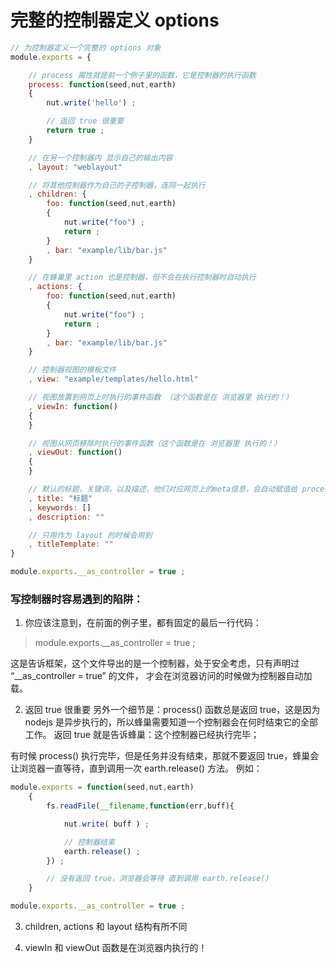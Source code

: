 
# 完整的控制器定义 options


```javascript
// 为控制器定义一个完整的 options 对象
module.exports = {

	// process 属性就是前一个例子里的函数，它是控制器的执行函数
	process: function(seed,nut,earth)
	{
		nut.write('hello') ;

		// 返回 true 很重要
		return true ;
	}

	// 在另一个控制器内 显示自己的输出内容
	, layout: "weblayout"

	// 将其他控制器作为自己的子控制器，连同一起执行
	, children: {
		foo: function(seed,nut,earth)
		{
			nut.write("foo") ;
			return ;
		}
		, bar: "example/lib/bar.js"
	}

	// 在蜂巢里 action 也是控制器，但不会在执行控制器时自动执行
	, actions: {
		foo: function(seed,nut,earth)
		{
			nut.write("foo") ;
			return ;
		}
		, bar: "example/lib/bar.js"
	}

	// 控制器视图的模板文件
	, view: "example/templates/hello.html"

	// 视图放置到网页上时执行的事件函数 （这个函数是在 浏览器里 执行的！）
	, viewIn: function()
	{
	}

	// 视图从网页移除时执行的事件函数（这个函数是在 浏览器里 执行的！）
	, viewOut: function()
	{
	}

	// 默认的标题，关键词，以及描述，他们对应网页上的meta信息，会自动赋值给 process() 的 nut，
	, title: "标题"
	, keywords: []
	, description: ""

	// 只用作为 layout 的时候会用到
	, titleTemplate: ""
}

module.exports.__as_controller = true ;
```



### 写控制器时容易遇到的陷阱：

1. 你应该注意到，在前面的例子里，都有固定的最后一行代码：

> module.exports.__as_controller = true ;

这是告诉框架，这个文件导出的是一个控制器，处于安全考虑，只有声明过 “__as_controller = true” 的文件，
才会在浏览器访问的时候做为控制器自动加载。


2. 返回 true 很重要
另外一个细节是：process() 函数总是返回 true，这是因为 nodejs 是异步执行的，所以蜂巢需要知道一个控制器会在何时结束它的全部工作。
返回 true 就是告诉蜂巢：这个控制器已经执行完毕；

有时候 process() 执行完毕，但是任务并没有结束，那就不要返回 true，蜂巢会让浏览器一直等待，直到调用一次 earth.release() 方法。
例如：

```javascript
module.exports = function(seed,nut,earth)
	{
		fs.readFile(__filename,function(err,buff){

			nut.write( buff ) ;

			// 控制器结束
			earth.release() ;
		}) ;

		// 没有返回 true，浏览器会等待 直到调用 earth.release()
	}

module.exports.__as_controller = true ;
```


3. children, actions 和 layout 结构有所不同


4. viewIn 和 viewOut 函数是在浏览器内执行的！

